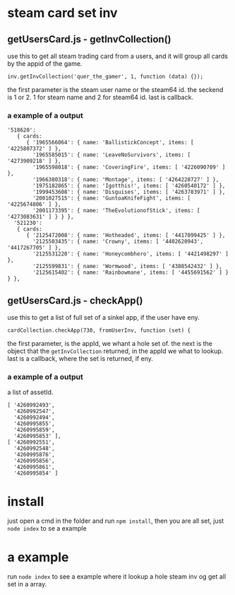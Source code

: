 # steam card set inv


## getUsersCard.js - getInvCollection()
use this to get all steam trading card from a users, and it will group all cards by the appid of the game.  
```
inv.getInvCollection('quer_the_gamer', 1, function (data) {});
```
the first parameter is the steam user name or the steam64 id. the seckend is 1 or 2. 1 for steam name and 2 for steam64 id. last is callback.
### a example of a output
```
'518620':
   { cards:
      { '1965566064': { name: 'BallistickConcept', items: [ '4225807372' ] },
        '1965585015': { name: 'LeaveNoSurvivors', items: [ '4273909218' ] },
        '1965598018': { name: 'CoveringFire', items: [ '4226090709' ] },
        '1966380318': { name: 'Montage', items: [ '4264228727' ] },
        '1975182865': { name: 'Igotthis!', items: [ '4260540172' ] },
        '1999453608': { name: 'Disguises', items: [ '4263783971' ] },
        '2001027515': { name: 'GuntoaKnifeFight', items: [ '4225674806' ] },
        '2001173395': { name: 'TheEvolutionofStick', items: [ '4273083631' ] } } },
  '521230':
   { cards:
      { '2125472008': { name: 'Hotheaded', items: [ '4417099425' ] },
        '2125503435': { name: 'Crowny', items: [ '4402620943', '4417267705' ] },
        '2125531220': { name: 'Honeycombhero', items: [ '4421498297' ] },
        '2125599831': { name: 'Wormwood', items: [ '4388542432' ] },
        '2125615402': { name: 'Rainbowmane', items: [ '4455691562' ] } } },
```
## getUsersCard.js - checkApp()
use this to get a list of full set of a sinkel app, if the user have eny.
```
cardCollection.checkApp(730, fromUserInv, function (set) {
```
the first parameter, is the appId, we whant a hole set of. the next is the object that the ```getInvCollection``` returned, in the appId we what to lookup. last is a callback, where the set is returned, if eny.

### a example of a output
a list of assetId.
```
[ '4260992493',
  '4260992547',
  '4260992494',
  '4260995855',
  '4260995859',
  '4260995853' ],
[ '4260992551',
  '4260992548',
  '4260995876',
  '4260995856',
  '4260995861',
  '4260995854' ]
```
# install
just open a cmd in the folder and run ```npm install```, then you are all set, just ```node index``` to se a example

# a example
run ```node index``` to see a example where it lookup a hole steam inv og get all set in a array. 
